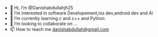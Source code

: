 - 👋 Hi, I’m @Danishabdullahjh25
- 👀 I’m interested in software Developement,ios dev,android dev and Ai
- 🌱 I’m currently learning c and c++ and Python
- 💞️ I’m looking to collaborate on ...
- 📫 How to reach me danishabdullah@gmail.com

<!---
Danishabdullahjh25/Danishabdullahjh25 is a ✨ special ✨ repository because its `README.md` (this file) appears on your GitHub profile.
You can click the Preview link to take a look at your changes.
--->
